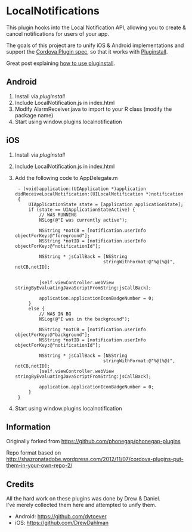 # LocalNotifications

This plugin hooks into the Local Notification API, allowing you to create & cancel notifications for users of your app.

The goals of this project are to unify iOS & Android implementations and support the [Cordova Plugin spec](https://github.com/alunny/cordova-plugin-spec), so that it works with [Pluginstall](https://github.com/alunny/pluginstall).

Great post explaining [how to use pluginstall](http://blog.chariotsolutions.com/2012/11/installing-phonegap-plugins-with.html).

## Android
1. Install via _pluginstall_
2. Include LocalNotification.js in index.html
3. Modify AlarmReceiver.java to import to your R class (modify the package name)
4. Start using window.plugins.localnotification

## iOS
1. Install via _pluginstall_
2. Include LocalNotification.js in index.html
3. Add the following code to AppDelegate.m

        - (void)application:(UIApplication *)application didReceiveLocalNotification:(UILocalNotification *)notification 
        {
            UIApplicationState state = [application applicationState];
            if (state == UIApplicationStateActive) {
                // WAS RUNNING
                NSLog(@"I was currently active");

                NSString *notCB = [notification.userInfo objectForKey:@"foreground"];
                NSString *notID = [notification.userInfo objectForKey:@"notificationId"];

                NSString * jsCallBack = [NSString 
                                        stringWithFormat:@"%@(%@)", notCB,notID];  


                [self.viewController.webView  stringByEvaluatingJavaScriptFromString:jsCallBack];

                application.applicationIconBadgeNumber = 0;
            }
            else {
                // WAS IN BG
                NSLog(@"I was in the background");

                NSString *notCB = [notification.userInfo objectForKey:@"background"];
                NSString *notID = [notification.userInfo objectForKey:@"notificationId"];

                NSString * jsCallBack = [NSString 
                                        stringWithFormat:@"%@(%@)", notCB,notID]; 
                [self.viewController.webView stringByEvaluatingJavaScriptFromString:jsCallBack];         

                application.applicationIconBadgeNumber = 0;
            }                 
        }

4. Start using window.plugins.localnotification

## Information
Originally forked from https://github.com/phonegap/phonegap-plugins

Repo format based on http://shazronatadobe.wordpress.com/2012/11/07/cordova-plugins-put-them-in-your-own-repo-2/


## Credits
All the hard work on these plugins was done by Drew & Daniel.  
I've merely collected them here and attempted to unify them.  
* Android: https://github.com/dvtoever
* iOS: https://github.com/DrewDahlman
